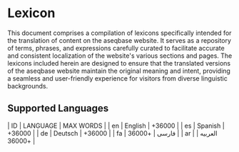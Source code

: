 # Lexicon

This document comprises a compilation of lexicons specifically intended for the translation of content on the aseqbase website. It serves as a repository of terms, phrases, and expressions carefully curated to facilitate accurate and consistent localization of the website's various sections and pages. The lexicons included herein are designed to ensure that the translated versions of the aseqbase website maintain the original meaning and intent, providing a seamless and user-friendly experience for visitors from diverse linguistic backgrounds.

## Supported Languages
| ID | LANGUAGE | MAX WORDS |
| en | English | +36000 |
| es | Spanish | +36000 |
| de | Deutsch | +36000 |
| fa | فارسی | +36000 |
| ar | العربیه | +36000 |
